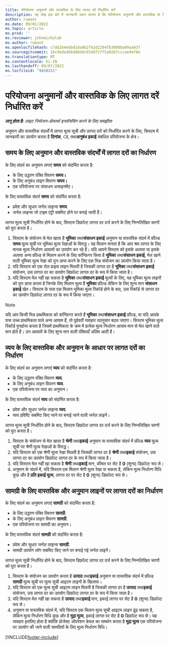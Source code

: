 ```yaml
---
title: परियोजना अनुमानों और वास्तविक के लिए लागत दरें निर्धारित करें
description: यह लेख इस बारे में जानकारी प्रदान करता है कि परियोजना अनुमानों और वास्तविक के लिए लागत दरें कैसे निर्धारित की जाती हैं।
author: rumant
ms.date: 09/01/2022
ms.topic: article
ms.prod: ''
ms.reviewer: johnmichalak
ms.author: rumant
ms.openlocfilehash: c7dd264ebbd1da9b2f42d2284fb38988a09aa03f
ms.sourcegitcommit: 16c9eded66d60d4c654872ff5a0267cccae9ef0e
ms.translationtype: MT
ms.contentlocale: hi-IN
ms.lasthandoff: 09/07/2022
ms.locfileid: "9410151"
---
```

# <a name="determine-cost-rates-for-project-estimates-and-actuals"></a>परियोजना अनुमानों और वास्तविक के लिए लागत दरें निर्धारित करें

_**लागू होता है:** लाइट नियोजन-प्रोफार्मा इनवॉयसिंग करने के लिए समझौता_

अनुमान और वास्तविक संदर्भों में लागत मूल्य सूची और लागत दरों को निर्धारित करने के लिए, सिस्टम में जानकारी का उपयोग करता है **दिनांक**, **ा**, तथा**अनुबंध इकाई** संबंधित परियोजना के क्षेत्र।

## <a name="determining-cost-rates-in-estimate-and-actual-contexts-for-time"></a>समय के लिए अनुमान और वास्तविक संदर्भों में लागत दरों का निर्धारण

के लिए संदर्भ का अनुमान लगाएं **समय** को संदर्भित करता है:

- के लिए उद्धरण पंक्ति विवरण **समय।**
- के लिए अनुबंध लाइन विवरण **समय।**
- एक परियोजना पर संसाधन असाइनमेंट।

के लिए वास्तविक संदर्भ **समय** को संदर्भित करता है:

- प्रवेश और सुधार जर्नल लाइन्स **समय**.
- जर्नल लाइन्स जो टाइम एंट्री सबमिट होने पर बनाई जाती हैं।

लागत मूल्य सूची निर्धारित होने के बाद, सिस्टम डिफ़ॉल्ट लागत दर दर्ज करने के लिए निम्नलिखित चरणों को पूरा करता है।

1. सिस्टम के संयोजन से मेल खाता है **भूमिका** तथा**संसाधन इकाई** अनुमान या वास्तविक संदर्भ में फ़ील्ड **समय** मूल्य सूची पर भूमिका मूल्य रेखाओं के विरुद्ध। यह मिलान मानता है कि आप श्रम लागत के लिए मानक मूल्य निर्धारण आयामों का उपयोग कर रहे हैं। यदि आपने सिस्टम को इसके अलावा या इसके अलावा अन्य फ़ील्ड से मिलान करने के लिए कॉन्फ़िगर किया है **भूमिका** तथा**संसाधन इकाई**, मेल खाने वाली भूमिका मूल्य रेखा को पुनः प्राप्त करने के लिए एक भिन्न संयोजन का उपयोग किया जाता है।
1. यदि सिस्टम को एक रोल प्राइस लाइन मिलती है जिसकी लागत दर है **भूमिका** तथा**संसाधन इकाई** संयोजन, उस लागत दर का उपयोग डिफ़ॉल्ट लागत दर के रूप में किया जाता है।
1. यदि सिस्टम मेल नहीं खा सकता है **भूमिका** तथा**संसाधन इकाई** मूल्यों के लिए, यह भूमिका मूल्य लाइनों को पुनः प्राप्त करता है जिनके लिए मिलान मूल्य हैं **भूमिका** फ़ील्ड लेकिन के लिए शून्य मान **संसाधन इकाई** खेत। सिस्टम के पास एक मिलान भूमिका मूल्य रिकॉर्ड होने के बाद, उस रिकॉर्ड से लागत दर का उपयोग डिफ़ॉल्ट लागत दर के रूप में किया जाएगा।

> [!NOTE]
> यदि आप किसी भिन्न प्राथमिकता को कॉन्फ़िगर करते हैं **भूमिका** तथा**संसाधन इकाई** फ़ील्ड, या यदि आपके पास उच्च प्राथमिकता वाले अन्य आयाम हैं, तो पूर्ववर्ती व्यवहार तदनुसार बदल जाएगा। सिस्टम भूमिका मूल्य रिकॉर्ड पुनर्प्राप्त करता है जिसमें प्राथमिकता के क्रम में प्रत्येक मूल्य निर्धारण आयाम मान से मेल खाने वाले मान होते हैं। उन आयामों के लिए शून्य मान वाली पंक्तियाँ अंतिम आती हैं।

## <a name="determining-cost-rates-on-actual-and-estimate-lines-for-expense"></a>व्यय के लिए वास्तविक और अनुमान के आधार पर लागत दरों का निर्धारण

के लिए संदर्भ का अनुमान लगाएं **व्यय** को संदर्भित करता है:

- के लिए उद्धरण पंक्ति विवरण **व्यय**.
- के लिए अनुबंध लाइन विवरण **व्यय**.
- एक परियोजना पर व्यय का अनुमान।

के लिए वास्तविक संदर्भ **व्यय** को संदर्भित करता है:

- प्रवेश और सुधार जर्नल लाइन्स **व्यय**.
- व्यय प्रविष्टि सबमिट किए जाने पर बनाई जाने वाली जर्नल लाइनें।

लागत मूल्य सूची निर्धारित होने के बाद, सिस्टम डिफ़ॉल्ट लागत दर दर्ज करने के लिए निम्नलिखित चरणों को पूरा करता है।

1. सिस्टम के संयोजन से मेल खाता है **श्रेणी** तथा**इकाई** अनुमान या वास्तविक संदर्भ में फ़ील्ड **व्यय** मूल्य सूची पर श्रेणी मूल्य रेखाओं के विरुद्ध।
1. यदि सिस्टम को एक श्रेणी मूल्य रेखा मिलती है जिसकी लागत दर है **श्रेणी** तथा**इकाई** संयोजन, उस लागत दर का उपयोग डिफ़ॉल्ट लागत दर के रूप में किया जाता है।
1. यदि सिस्टम मेल नहीं खा सकता है **श्रेणी** तथा**इकाई** मान, कीमत पर सेट है **0** (शून्य) डिफ़ॉल्ट रूप से।
1. अनुमान के संदर्भ में, यदि सिस्टम एक मिलान श्रेणी मूल्य रेखा पा सकता है, लेकिन मूल्य निर्धारण विधि कुछ और है **प्रति इकाई मूल्य**, लागत दर पर सेट है **0** (शून्य) डिफ़ॉल्ट रूप से।

## <a name="determining-cost-rates-on-actual-and-estimate-lines-for-material"></a>सामग्री के लिए वास्तविक और अनुमान लाइनों पर लागत दरों का निर्धारण

के लिए संदर्भ का अनुमान लगाएं **सामग्री** को संदर्भित करता है:

- के लिए उद्धरण पंक्ति विवरण **सामग्री**.
- के लिए अनुबंध लाइन विवरण **सामग्री**.
- एक परियोजना पर सामग्री का अनुमान।

के लिए वास्तविक संदर्भ **सामग्री** को संदर्भित करता है:

- प्रवेश और सुधार जर्नल लाइन्स **सामग्री**.
- सामग्री उपयोग लॉग सबमिट किए जाने पर बनाई गई जर्नल लाइनें।

लागत मूल्य सूची निर्धारित होने के बाद, सिस्टम डिफ़ॉल्ट लागत दर दर्ज करने के लिए निम्नलिखित चरणों को पूरा करता है।

1. सिस्टम के संयोजन का उपयोग करता है **उत्पाद** तथा**इकाई** अनुमान या वास्तविक संदर्भ में फ़ील्ड **सामग्री** मूल्य सूची पर मूल्य सूची आइटम लाइनों के खिलाफ।
1. यदि सिस्टम को एक मूल्य सूची आइटम लाइन मिलती है जिसकी लागत दर है **उत्पाद** तथा**इकाई** संयोजन, उस लागत दर का उपयोग डिफ़ॉल्ट लागत दर के रूप में किया जाता है।
1. यदि सिस्टम मेल नहीं खा सकता है **उत्पाद** तथा**इकाई** मान, इकाई लागत पर सेट है **0** (शून्य) डिफ़ॉल्ट रूप से।
1. अनुमान या वास्तविक संदर्भ में, यदि सिस्टम एक मिलान मूल्य सूची आइटम लाइन ढूंढ सकता है, लेकिन मूल्य निर्धारण विधि कुछ और है **मुद्रा मूल्य**, इकाई लागत पर सेट है **0** डिफ़ॉल्ट रूप से। यह व्यवहार इसलिए होता है क्योंकि प्रोजेक्ट ऑपरेशन केवल का समर्थन करता है **मुद्रा मूल्य** एक परियोजना पर उपयोग की जाने वाली सामग्रियों के लिए मूल्य निर्धारण विधि।

[!INCLUDE[footer-include](../../includes/footer-banner.md)]
